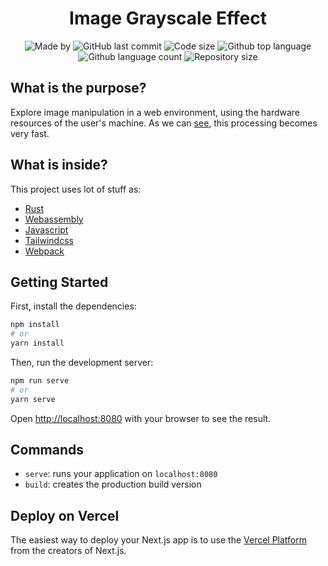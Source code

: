 <h1 align="center">Image Grayscale Effect</h1>

<p align="center">
  <img alt="Made by" src="https://img.shields.io/badge/made%20by-Morpa%20-%2356BEB8">

  <img alt="GitHub last commit" src="https://img.shields.io/github/last-commit/morpa/Image-Effects.svg?color=56BEB8">

  <img alt="Code size" src="https://img.shields.io/github/languages/code-size/morpa/Image-Effects.svg?color=56BEB8">

  <img alt="Github top language" src="https://img.shields.io/github/languages/top/Morpa/Image-Effects?color=56BEB8">

  <img alt="Github language count" src="https://img.shields.io/github/languages/count/Morpa/Image-Effects?color=56BEB8">

  <img alt="Repository size" src="https://img.shields.io/github/repo-size/Morpa/Image-Effects?color=56BEB8">

</p>

## What is the purpose?

Explore image manipulation in a web environment, using the hardware resources of the user's machine. As we can [see](https://image-grayscale-effects.vercel.app), this processing becomes very fast.

## What is inside?

This project uses lot of stuff as:

- [Rust](https://www.rust-lang.org/)
- [Webassembly](https://webassembly.org/)
- [Javascript](https://developer.mozilla.org/pt-BR/docs/Web/JavaScript)
- [Tailwindcss](https://tailwindcss.com/)
- [Webpack](https://webpack.js.org/)

## Getting Started

First, install the dependencies:

```bash
npm install
# or
yarn install
```

Then, run the development server:

```bash
npm run serve
# or
yarn serve
```

Open [http://localhost:8080](http://localhost:8080) with your browser to see the result.

## Commands

- `serve`: runs your application on `localhost:8080`
- `build`: creates the production build version

## Deploy on Vercel

The easiest way to deploy your Next.js app is to use the [Vercel Platform](https://vercel.com/import?utm_medium=default-template&filter=next.js&utm_source=create-next-app&utm_campaign=create-next-app-readme) from the creators of Next.js.
